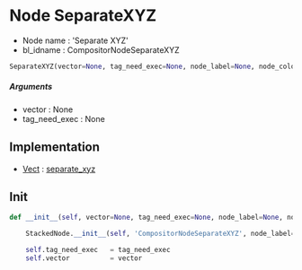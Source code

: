 # Node SeparateXYZ

- Node name : 'Separate XYZ'
- bl_idname : CompositorNodeSeparateXYZ


``` python
SeparateXYZ(vector=None, tag_need_exec=None, node_label=None, node_color=None)
```
##### Arguments

- vector : None
- tag_need_exec : None

## Implementation

- [Vect](/docs/Compositor/Vect.md) : [separate_xyz](/docs/Compositor/Vect.md#separate_xyz)

## Init

``` python
def __init__(self, vector=None, tag_need_exec=None, node_label=None, node_color=None):

    StackedNode.__init__(self, 'CompositorNodeSeparateXYZ', node_label=node_label, node_color=node_color)

    self.tag_need_exec   = tag_need_exec
    self.vector          = vector
```
